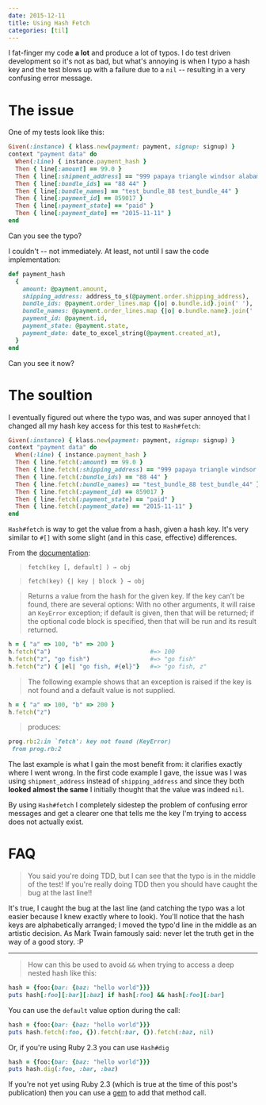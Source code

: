 ```yaml
---
date: 2015-12-11
title: Using Hash Fetch
categories: [til]
---
```


I fat-finger my code **a lot** and produce a lot of typos. I do test driven development so it's not as bad, but what's annoying is when I typo a hash key and the test blows up with a failure due to a `nil` -- resulting in a very confusing error message.

<!--more-->


# The issue

One of my tests look like this:

```ruby
Given(:instance) { klass.new(payment: payment, signup: signup) }
context "payment data" do
  When(:line) { instance.payment_hash }
  Then { line[:amount] == 99.0 }
  Then { line[:shipment_address] == "999 papaya triangle windsor alabama 06040 united states" }
  Then { line[:bundle_ids] == "88 44" }
  Then { line[:bundle_names] == "test_bundle_88 test_bundle_44" }
  Then { line[:payment_id] == 859017 }
  Then { line[:payment_state] == "paid" }
  Then { line[:payment_date] == "2015-11-11" }
end
```

Can you see the typo?

I couldn't -- not immediately. At least, not until I saw the code implementation:

```ruby
def payment_hash
  {
    amount: @payment.amount,
    shipping_address: address_to_s(@payment.order.shipping_address),
    bundle_ids: @payment.order_lines.map {|o| o.bundle.id}.join(' '),
    bundle_names: @payment.order_lines.map {|o| o.bundle.name}.join(' '),
    payment_id: @payment.id,
    payment_state: @payment.state,
    payment_date: date_to_excel_string(@payment.created_at),
  }
end
```

Can you see it now?

# The soultion

I eventually figured out where the typo was, and was super annoyed that I changed all my hash key access for this test to `Hash#fetch`:

```ruby
Given(:instance) { klass.new(payment: payment, signup: signup) }
context "payment data" do
  When(:line) { instance.payment_hash }
  Then { line.fetch(:amount) == 99.0 }
  Then { line.fetch(:shipping_address) == "999 papaya triangle windsor alabama 06040 united states" }
  Then { line.fetch(:bundle_ids) == "88 44" }
  Then { line.fetch(:bundle_names) == "test_bundle_88 test_bundle_44" }
  Then { line.fetch(:payment_id) == 859017 }
  Then { line.fetch(:payment_state) == "paid" }
  Then { line.fetch(:payment_date) == "2015-11-11" }
end
```

`Hash#fetch` is way to get the value from a hash, given a hash key. It's very similar to `#[]` with some slight (and in this case, effective) differences.

From the [documentation](http://ruby-doc.org/core-2.2.0/Hash.html#method-i-fetch):

> `fetch(key [, default] ) → obj`

> `fetch(key) {| key | block } → obj`

> Returns a value from the hash for the given key. If the key can’t be found, there are several options: With no other arguments, it will raise an `KeyError` exception; if default is given, then that will be returned; if the optional code block is specified, then that will be run and its result returned.

```ruby
h = { "a" => 100, "b" => 200 }
h.fetch("a")                            #=> 100
h.fetch("z", "go fish")                 #=> "go fish"
h.fetch("z") { |el| "go fish, #{el}"}   #=> "go fish, z"
```

> The following example shows that an exception is raised if the key is not found and a default value is not supplied.

```ruby
h = { "a" => 100, "b" => 200 }
h.fetch("z")
```

> produces:

```ruby
prog.rb:2:in `fetch': key not found (KeyError)
 from prog.rb:2
 ```

The last example is what I gain the most benefit from: it clarifies exactly where I went wrong. In the first code example I gave, the issue was I was using `shipment_address` instead of `shipping_address` and since they both **looked almost the same** I initially thought that the value was indeed `nil`.

By using `Hash#fetch` I completely sidestep the problem of confusing error messages and get a clearer one that tells me the key I'm trying to access does not actually exist.

# FAQ

> You said you're doing TDD, but I can see that the typo is in the middle of the test! If you're really doing TDD then you should have caught the bug at the last line!!

It's true, I caught the bug at the last line (and catching the typo was a lot easier because I knew exactly where to look). You'll notice that the hash keys are alphabetically arranged; I moved the typo'd line in the middle as an artistic decision. As Mark Twain famously said: never let the truth get in the way of a good story. :P

-----

> How can this be used to avoid `&&` when trying to access a deep nested hash like this:

```ruby
hash = {foo:{bar: {baz: "hello world"}}}
puts hash[:foo][:bar][:baz] if hash[:foo] && hash[:foo][:bar]
```

You can use the `default` value option during the call:
```ruby
hash = {foo:{bar: {baz: "hello world"}}}
puts hash.fetch(:foo, {}).fetch(:bar, {}).fetch(:baz, nil)
```

Or, if you're using Ruby 2.3 you can use `Hash#dig`
```ruby
hash = {foo:{bar: {baz: "hello world"}}}
puts hash.dig(:foo, :bar, :baz)
```

If you're not yet using Ruby 2.3 (which is true at the time of this post's publication) then you can use a [gem](https://github.com/Invoca/ruby_dig) to add that method call.
